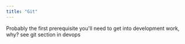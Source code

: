 ```yaml
---
title: "Git"
---
```


Probably the first prerequisite you'll need to get into development work, why?
see git section in devops
